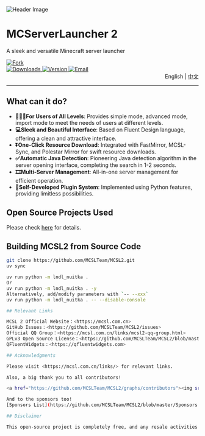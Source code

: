 <!-- markdownlint-disable MD033 -->

![Header Image](https://socialify.git.ci/MCSLTeam/MCSL2/image?description=1&descriptionEditable=A%20sleek%20and%20versatile%20Minecraft%20server%20launcher&font=Jost&forks=1&language=1&logo=https%3A%2F%2Fimages.mcsl.com.cn%2Fnew%2FMCSL2.png&name=1&pattern=Circuit%20Board&stargazers=1&theme=Auto)  

# MCServerLauncher 2  

A sleek and versatile Minecraft server launcher

<div>
    <a href="https://github.com/MCSLTeam/MCSL2/forks">
        <img src="https://img.shields.io/github/forks/MCSLTeam/MCSL2?style=for-the-badge" alt="Fork">
    </a>
    <br>
    <a href="https://github.com/MCSLTeam/MCSL2/releases">
        <img src="https://img.shields.io/github/downloads/MCSLTeam/MCSL2/total?style=for-the-badge" alt="Downloads">
    </a>
    <a href="https://github.com/MCSLTeam/MCSL2/releases/latest">
        <img src="https://img.shields.io/github/v/tag/MCSLTeam/MCSL2?label=ver&style=for-the-badge" alt="Version">
    </a>
    <a href="mailto:services@mcsl.com.cn">
        <img src="https://img.shields.io/badge/%20CONTACT-services%40mcsl.com.cn-%2357728B?style=for-the-badge" alt="Email">
    </a>
</div>

<div style="text-align: right;">
    English  |  <a href="https://github.com/MCSLTeam/MCSL2" target="_blank">中文</a>
</div>

___

## What can it do?

- **👨🏻‍💻For Users of All Levels**: Provides simple mode, advanced mode, import mode to meet the needs of users at different levels.
- **💻Sleek and Beautiful Interface**: Based on Fluent Design language, offering a clean and attractive interface.
- **⏬One-Click Resource Download**: Integrated with FastMirror, MCSL-Sync, and Polestar Mirror for swift resource downloads.
- **✅Automatic Java Detection**: Pioneering Java detection algorithm in the server opening interface, completing the search in 1-2 seconds.
- **🎞️Multi-Server Management**: All-in-one server management for efficient operation.
- **🔧Self-Developed Plugin System**: Implemented using Python features, providing limitless possibilities.

## Open Source Projects Used

Please check [here](https://github.com/MCSLTeam/MCSL2/blob/master/pyproject.toml) for details.

## Building MCSL2 from Source Code

```bash
git clone https://github.com/MCSLTeam/MCSL2.git
uv sync

uv run python -m lndl_nuitka .
Or
uv run python -m lndl_nuitka . -y
Alternatively, add/modify parameters with `-- --xxx`
uv run python -m lndl_nuitka . -- --disable-console

## Relevant Links

MCSL 2 Official Website：<https://mcsl.com.cn>  
GitHub Issues：<https://github.com/MCSLTeam/MCSL2/issues>  
Official QQ Group：<https://mcsl.com.cn/links/mcsl2-qq-group.html>  
GPLv3 Open Source License：<https://github.com/MCSLTeam/MCSL2/blob/master/LICENSE>  
QFluentWidgets：<https://qfluentwidgets.com>

## Acknowledgments

Please visit <https://mcsl.com.cn/links/> for relevant links.

Also, a big thank you to all contributors!

<a href="https://github.com/MCSLTeam/MCSL2/graphs/contributors"><img src="https://contrib.rocks/image?repo=MCSLTeam/MCSL2&anon=1&max=100000000"></a>

And to the sponsors too!  
[Sponsors List](https://github.com/MCSLTeam/MCSL2/blob/master/Sponsors.md)

## Disclaimer

This open-source project is completely free, and any resale activities will be prosecuted.
